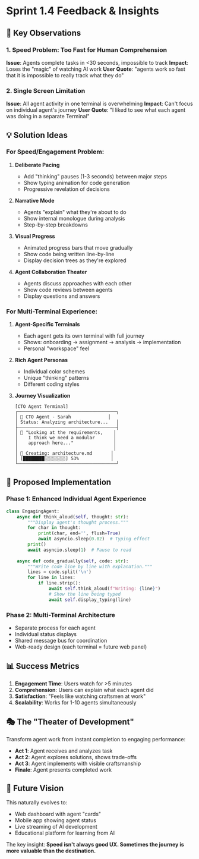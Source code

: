 # Sprint 1.4 Feedback & Insights

## 🎯 Key Observations

### 1. Speed Problem: Too Fast for Human Comprehension
**Issue**: Agents complete tasks in <30 seconds, impossible to track
**Impact**: Loses the "magic" of watching AI work
**User Quote**: "agents work so fast that it is impossible to really track what they do"

### 2. Single Screen Limitation
**Issue**: All agent activity in one terminal is overwhelming
**Impact**: Can't focus on individual agent's journey
**User Quote**: "I liked to see what each agent was doing in a separate Terminal"

## 💡 Solution Ideas

### For Speed/Engagement Problem:

1. **Deliberate Pacing**
   - Add "thinking" pauses (1-3 seconds) between major steps
   - Show typing animation for code generation
   - Progressive revelation of decisions

2. **Narrative Mode**
   - Agents "explain" what they're about to do
   - Show internal monologue during analysis
   - Step-by-step breakdowns

3. **Visual Progress**
   - Animated progress bars that move gradually
   - Show code being written line-by-line
   - Display decision trees as they're explored

4. **Agent Collaboration Theater**
   - Agents discuss approaches with each other
   - Show code reviews between agents
   - Display questions and answers

### For Multi-Terminal Experience:

1. **Agent-Specific Terminals**
   - Each agent gets its own terminal with full journey
   - Shows: onboarding → assignment → analysis → implementation
   - Personal "workspace" feel

2. **Rich Agent Personas**
   - Individual color schemes
   - Unique "thinking" patterns
   - Different coding styles

3. **Journey Visualization**
   ```
   [CTO Agent Terminal]
   ┌─────────────────────────────────────┐
   │ 🧠 CTO Agent - Sarah              │
   │ Status: Analyzing architecture...   │
   ├─────────────────────────────────────┤
   │ 💭 "Looking at the requirements,    │
   │    I think we need a modular       │
   │    approach here..."               │
   │                                    │
   │ 📝 Creating: architecture.md       │
   │ [████████░░░░░░░░] 53%            │
   └─────────────────────────────────────┘
   ```

## 🚀 Proposed Implementation

### Phase 1: Enhanced Individual Agent Experience
```python
class EngagingAgent:
    async def think_aloud(self, thought: str):
        """Display agent's thought process."""
        for char in thought:
            print(char, end='', flush=True)
            await asyncio.sleep(0.02)  # Typing effect
        print()
        await asyncio.sleep(1)  # Pause to read
    
    async def code_gradually(self, code: str):
        """Write code line by line with explanation."""
        lines = code.split('\n')
        for line in lines:
            if line.strip():
                await self.think_aloud(f"Writing: {line}")
                # Show the line being typed
                await self.display_typing(line)
```

### Phase 2: Multi-Terminal Architecture
- Separate process for each agent
- Individual status displays
- Shared message bus for coordination
- Web-ready design (each terminal = future web panel)

## 📊 Success Metrics

1. **Engagement Time**: Users watch for >5 minutes
2. **Comprehension**: Users can explain what each agent did
3. **Satisfaction**: "Feels like watching craftsmen at work"
4. **Scalability**: Works for 1-10 agents simultaneously

## 🎭 The "Theater of Development"

Transform agent work from instant completion to engaging performance:
- **Act 1**: Agent receives and analyzes task
- **Act 2**: Agent explores solutions, shows trade-offs
- **Act 3**: Agent implements with visible craftsmanship
- **Finale**: Agent presents completed work

## 🔮 Future Vision

This naturally evolves to:
- Web dashboard with agent "cards"
- Mobile app showing agent status
- Live streaming of AI development
- Educational platform for learning from AI

The key insight: **Speed isn't always good UX. Sometimes the journey is more valuable than the destination.**